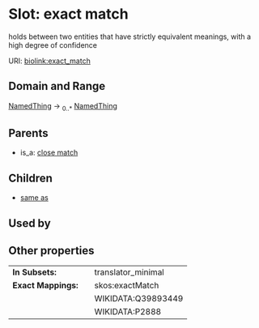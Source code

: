 
# Slot: exact match


holds between two entities that have strictly equivalent meanings, with a high degree of confidence

URI: [biolink:exact_match](https://w3id.org/biolink/vocab/exact_match)


## Domain and Range

[NamedThing](NamedThing.md) &#8594;  <sub>0..\*</sub> [NamedThing](NamedThing.md)

## Parents

 *  is_a: [close match](close_match.md)

## Children

 *  [same as](same_as.md)

## Used by


## Other properties

|  |  |  |
| --- | --- | --- |
| **In Subsets:** | | translator_minimal |
| **Exact Mappings:** | | skos:exactMatch |
|  | | WIKIDATA:Q39893449 |
|  | | WIKIDATA:P2888 |

